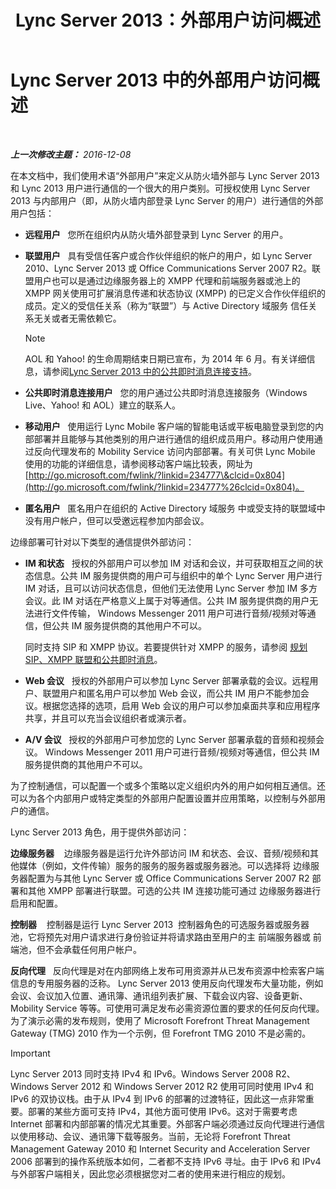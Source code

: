 ﻿---
title: Lync Server 2013：外部用户访问概述
TOCTitle: 外部用户访问概述
ms:assetid: 97aded6c-5fa3-4225-95a6-9ad094d61654
ms:mtpsurl: https://technet.microsoft.com/zh-cn/library/Gg398775(v=OCS.15)
ms:contentKeyID: 49313675
ms.date: 12/10/2016
mtps_version: v=OCS.15
ms.translationtype: HT
---

# Lync Server 2013 中的外部用户访问概述

 

_**上一次修改主题：** 2016-12-08_

在本文档中，我们使用术语“外部用户”来定义从防火墙外部与 Lync Server 2013 和 Lync 2013 用户进行通信的一个很大的用户类别。可授权使用 Lync Server 2013 与内部用户（即，从防火墙内部登录 Lync Server 的用户）进行通信的外部用户包括：

  - **远程用户**   您所在组织内从防火墙外部登录到 Lync Server 的用户。

  - **联盟用户**   具有受信任客户或合作伙伴组织的帐户的用户，如 Lync Server 2010、Lync Server 2013 或 Office Communications Server 2007 R2。联盟用户也可以是通过边缘服务器上的 XMPP 代理和前端服务器或池上的 XMPP 网关使用可扩展消息传递和状态协议 (XMPP) 的已定义合作伙伴组织的成员。定义的受信任关系（称为“联盟”）与 Active Directory 域服务 信任关系无关或者无需依赖它。
    
    > [!NOTE]  
	> AOL 和 Yahoo! 的生命周期结束日期已宣布，为 2014 年 6 月。有关详细信息，请参阅<a href="lync-server-2013-support-for-public-instant-messenger-connectivity.md">Lync Server 2013 中的公共即时消息连接支持</a>。
    


  - **公共即时消息连接用户**   您的用户通过公共即时消息连接服务（Windows Live、Yahoo\! 和 AOL）建立的联系人。

  - **移动用户**   使用运行 Lync Mobile 客户端的智能电话或平板电脑登录到您的内部部署并且能够与其他类别的用户进行通信的组织成员用户。移动用户使用通过反向代理发布的 Mobility Service 访问内部部署。有关可供 Lync Mobile 使用的功能的详细信息，请参阅移动客户端比较表，网址为 [http://go.microsoft.com/fwlink/?linkid=234777\&clcid=0x804](http://go.microsoft.com/fwlink/?linkid=234777%26clcid=0x804)。

  - **匿名用户**   匿名用户在组织的 Active Directory 域服务 中或受支持的联盟域中没有用户帐户，但可以受邀远程参加内部会议。

边缘部署可针对以下类型的通信提供外部访问：

  - **IM 和状态**   授权的外部用户可以参加 IM 对话和会议，并可获取相互之间的状态信息。公共 IM 服务提供商的用户可与组织中的单个 Lync Server 用户进行 IM 对话，且可以访问状态信息，但他们无法使用 Lync Server 参加 IM 多方会议。此 IM 对话在严格意义上属于对等通信。公共 IM 服务提供商的用户无法进行文件传输， Windows Messenger 2011 用户可进行音频/视频对等通信，但公共 IM 服务提供商的其他用户不可以。
    
    同时支持 SIP 和 XMPP 协议。若要提供针对 XMPP 的服务，请参阅 [规划 SIP、XMPP 联盟和公共即时消息](lync-server-2013-planning-for-sip-xmpp-federation-and-public-instant-messaging.md)。

  - **Web 会议**   授权的外部用户可以参加 Lync Server 部署承载的会议。远程用户、联盟用户和匿名用户可以参加 Web 会议，而公共 IM 用户不能参加会议。根据您选择的选项，启用 Web 会议的用户可以参加桌面共享和应用程序共享，并且可以充当会议组织者或演示者。

  - **A/V 会议**   授权的外部用户可参加您的 Lync Server 部署承载的音频和视频会议。 Windows Messenger 2011 用户可进行音频/视频对等通信，但公共 IM 服务提供商的其他用户不可以。

为了控制通信，可以配置一个或多个策略以定义组织内外的用户如何相互通信。还可以为各个内部用户或特定类型的外部用户配置设置并应用策略，以控制与外部用户的通信。

Lync Server 2013 角色，用于提供外部访问：

**边缘服务器**    边缘服务器是运行允许外部访问 IM 和状态、会议、音频/视频和其他媒体（例如，文件传输）服务的服务的服务器或服务器池。可以选择将 边缘服务器配置为与其他 Lync Server 或 Office Communications Server 2007 R2 部署和其他 XMPP 部署进行联盟。可选的公共 IM 连接功能可通过 边缘服务器进行启用和配置。

**控制器**    控制器是运行 Lync Server 2013  控制器角色的可选服务器或服务器池，它将预先对用户请求进行身份验证并将请求路由至用户的主 前端服务器或 前端池，但不会承载任何用户帐户。

**反向代理**   反向代理是对在内部网络上发布可用资源并从已发布资源中检索客户端信息的专用服务器的泛称。 Lync Server 2013 使用反向代理发布大量功能，例如会议、会议加入位置、通讯簿、通讯组列表扩展、下载会议内容、设备更新、Mobility Service 等等。可使用可满足发布必需资源位置的要求的任何反向代理。为了演示必需的发布规则，使用了 Microsoft Forefront Threat Management Gateway (TMG) 2010 作为一个示例，但 Forefront TMG 2010 不是必需的。

> [!IMPORTANT]
> Lync Server 2013 同时支持 IPv4 和 IPv6。Windows Server 2008 R2、Windows Server 2012 和 Windows Server 2012 R2 使用可同时使用 IPv4 和 IPv6 的双协议栈。由于从 IPv4 到 IPv6 的部署的过渡特征，因此这一点非常重要。部署的某些方面可支持 IPv4，其他方面可使用 IPv6。这对于需要考虑 Internet 部署和内部部署的情况尤其重要。外部客户端必须通过反向代理进行通信以使用移动、会议、通讯簿下载等服务。当前，无论将 Forefront Threat Management Gateway 2010 和 Internet Security and Acceleration Server 2006 部署到的操作系统版本如何，二者都不支持 IPv6 寻址。由于 IPv6 和 IPv4 与外部客户端相关，因此您必须根据您对二者的使用来进行相应的规划。

